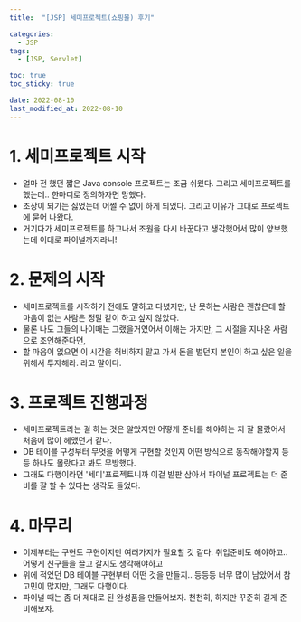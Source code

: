 ```yaml
---
title:  "[JSP] 세미프로젝트(쇼핑몰) 후기" 

categories:
  - JSP
tags:
  - [JSP, Servlet]

toc: true
toc_sticky: true

date: 2022-08-10
last_modified_at: 2022-08-10
---
```



# 1. 세미프로젝트 시작
 - 얼마 전 했던 짧은 Java console 프로젝트는 조금 쉬웠다. 그리고 세미프로젝트를 했는데.. 한마디로 정의하자면 망했다.
 - 조장이 되기는 싫었는데 어쩔 수 없이 하게 되었다. 그리고 이유가 그대로 프로젝트에 묻어 나왔다.
 - 거기다가 세미프로젝트를 하고나서 조원을 다시 바꾼다고 생각했어서 많이 양보했는데 이대로 파이널까지라니!


# 2. 문제의 시작
 - 세미프로젝트를 시작하기 전에도 말하고 다녔지만, 난 못하는 사람은 괜찮은데 할 마음이 없는 사람은 정말 같이 하고 싶지 않았다.
 - 물론 나도 그들의 나이때는 그랬을거였어서 이해는 가지만, 그 시절을 지나온 사람으로 조언해준다면,
 - 할 마음이 없으면 이 시간을 허비하지 말고 가서 돈을 벌던지 본인이 하고 싶은 일을 위해서 투자해라. 라고 말이다.

# 3. 프로젝트 진행과정
 - 세미프로젝트라는 걸 하는 것은 알았지만 어떻게 준비를 해야하는 지 잘 몰랐어서 처음에 많이 헤맸던거 같다.
 - DB 테이블 구성부터 무엇을 어떻게 구현할 것인지 어떤 방식으로 동작해야할지 등등 하나도 몰랐다고 봐도 무방했다.
 - 그래도 다행이라면 '세미'프로젝트니까 이걸 발판 삼아서 파이널 프로젝트는 더 준비를 잘 할 수 있다는 생각도 들었다.
  

# 4. 마무리
 - 이제부터는 구현도 구현이지만 여러가지가 필요할 것 같다. 취업준비도 해야하고.. 어떻게 친구들을 끌고 갈지도 생각해야하고
 - 위에 적었던 DB 테이블 구현부터 어떤 것을 만들지.. 등등등 너무 많이 남았어서 참 고민이 많지만, 그래도 다행이다.
 - 파이널 때는 좀 더 제대로 된 완성품을 만들어보자. 천천히, 하지만 꾸준히 길게 준비해보자.




<br>



<!-- [맨 위](#){: .btn .btn--primary }{: .align-right} 스크롤시 자동으로 up to 화살표가 나오므로 삭제 -->
